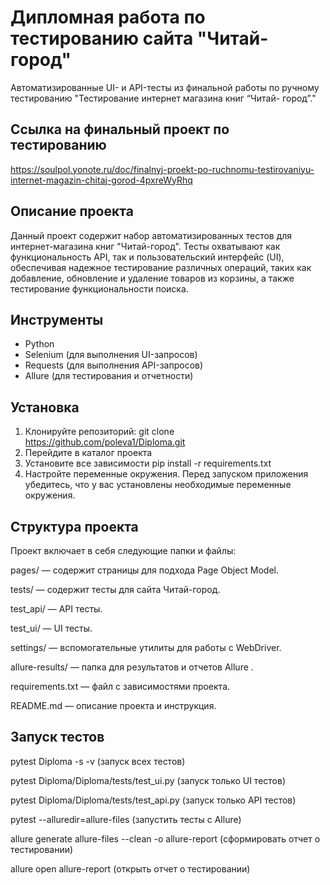 # Дипломная работа по тестированию сайта "Читай-город"

Автоматизированные UI- и API-тесты из финальной работы по ручному тестированию  "Тестирование интернет магазина книг “Читай- город”."

## Сcылка на финальный проект по тестированию
https://soulpol.yonote.ru/doc/finalnyj-proekt-po-ruchnomu-testirovaniyu-internet-magazin-chitaj-gorod-4pxreWyRhq

## Описание проекта
Данный проект содержит набор автоматизированных тестов для интернет-магазина книг "Читай-город". Тесты охватывают как функциональность API, так и пользовательский интерфейс (UI), обеспечивая надежное тестирование различных операций, таких как добавление, обновление и удаление товаров из корзины, а также тестирование функциональности поиска.

## Инструменты
- Python
- Selenium (для выполнения UI-запросов)
- Requests (для выполнения API-запросов)
- Allure (для тестирования и отчетности)

## Установка
1. Клонируйте репозиторий:
git clone https://github.com/poleva1/Diploma.git
2. Перейдите в каталог проекта
3. Установите все зависимости pip install -r requirements.txt
4. Настройте переменные окружения. Перед запуском приложения убедитесь, что у вас установлены необходимые переменные окружения.

## Структура проекта
Проект включает в себя следующие папки и файлы:

pages/ — содержит страницы для подхода Page Object Model.

tests/ — содержит тесты для сайта Читай-город.

test_api/ — API тесты.

test_ui/ — UI тесты.

settings/ — вспомогательные утилиты для работы с WebDriver.

allure-results/ — папка для результатов и отчетов Allure .

requirements.txt — файл с зависимостями проекта.

README.md — описание проекта и инструкция.

## Запуск тестов 
pytest Diploma -s -v (запуск всех тестов)

pytest Diploma/Diploma/tests/test_ui.py (запуск только UI тестов) 

pytest Diploma/Diploma/tests/test_api.py (запуск только API тестов) 

pytest --alluredir=allure-files (запустить тесты с Allure)

allure generate allure-files --clean -o allure-report (сформировать отчет о тестировании)

allure open allure-report (открыть отчет о тестировании)